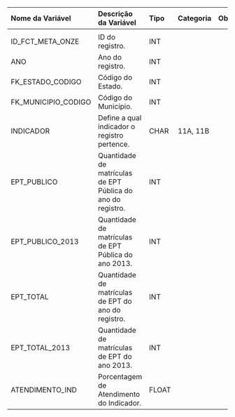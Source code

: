 | Nome da Variável    | Descrição da Variável                                       | Tipo   | Categoria   | Observação   |
|:--------------------|:------------------------------------------------------------|:-------|:------------|:-------------|
|                     |                                                             |        |             |              |
| ID_FCT_META_ONZE    | ID do registro.                                             | INT    |             |              |
| ANO                 | Ano do registro.                                            | INT    |             |              |
| FK_ESTADO_CODIGO    | Código do Estado.                                           | INT    |             |              |
| FK_MUNICIPIO_CODIGO | Código do Município.                                        | INT    |             |              |
| INDICADOR           | Define a qual indicador o registro pertence.                | CHAR   | 11A, 11B    |              |
| EPT_PUBLICO         | Quantidade de matrículas de EPT Pública do ano do registro. | INT    |             |              |
| EPT_PUBLICO_2013    | Quantidade de matrículas de EPT Pública do ano 2013.        | INT    |             |              |
| EPT_TOTAL           | Quantidade de matrículas de EPT do ano do registro.         | INT    |             |              |
| EPT_TOTAL_2013      | Quantidade de matrículas de EPT do ano 2013.                | INT    |             |              |
| ATENDIMENTO_IND     | Porcentagem de Atendimento do Indicador.                    | FLOAT  |             |              |
